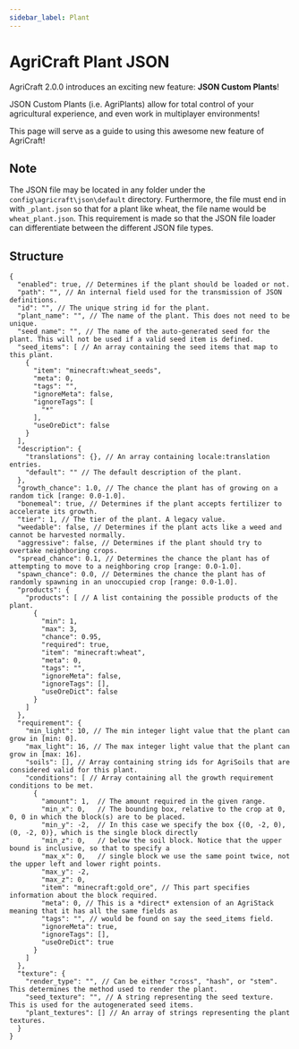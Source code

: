 ```yaml
---
sidebar_label: Plant
---
```


# AgriCraft Plant JSON


AgriCraft 2.0.0 introduces an exciting new feature: **JSON Custom Plants**!

JSON Custom Plants (i.e. AgriPlants) allow for total control of your agricultural experience,
and even work in multiplayer environments!

This page will serve as a guide to using this awesome new feature of AgriCraft!

## Note

The JSON file may be located in any folder under the `config\agricraft\json\default` directory.
Furthermore, the file must end in with `_plant.json` so that for a plant like wheat, the file name would be `wheat_plant.json`.
This requirement is made so that the JSON file loader can differentiate between the different JSON file types.

## Structure

```json5
{
  "enabled": true, // Determines if the plant should be loaded or not.
  "path": "", // An internal field used for the transmission of JSON definitions.
  "id": "", // The unique string id for the plant.
  "plant_name": "", // The name of the plant. This does not need to be unique.
  "seed_name": "", // The name of the auto-generated seed for the plant. This will not be used if a valid seed item is defined.
  "seed_items": [ // An array containing the seed items that map to this plant.
    {
      "item": "minecraft:wheat_seeds",
      "meta": 0,
      "tags": "",
      "ignoreMeta": false,
      "ignoreTags": [
        "*"
      ],
      "useOreDict": false
    }
  ],
  "description": {
    "translations": {}, // An array containing locale:translation entries.
    "default": "" // The default description of the plant.
  },
  "growth_chance": 1.0, // The chance the plant has of growing on a random tick [range: 0.0-1.0].
  "bonemeal": true, // Determines if the plant accepts fertilizer to accelerate its growth.
  "tier": 1, // The tier of the plant. A legacy value.
  "weedable": false, // Determines if the plant acts like a weed and cannot be harvested normally.
  "aggressive": false, // Determines if the plant should try to overtake neighboring crops.
  "spread_chance": 0.1, // Determines the chance the plant has of attempting to move to a neighboring crop [range: 0.0-1.0].
  "spawn_chance": 0.0, // Determines the chance the plant has of randomly spawning in an unoccupied crop [range: 0.0-1.0].
  "products": {
    "products": [ // A list containing the possible products of the plant.
      {
        "min": 1,
        "max": 3,
        "chance": 0.95,
        "required": true,
        "item": "minecraft:wheat",
        "meta": 0,
        "tags": "",
        "ignoreMeta": false,
        "ignoreTags": [],
        "useOreDict": false
      }
    ]
  },
  "requirement": {
    "min_light": 10, // The min integer light value that the plant can grow in [min: 0].
    "max_light": 16, // The max integer light value that the plant can grow in [max: 16].
    "soils": [], // Array containing string ids for AgriSoils that are considered valid for this plant.
    "conditions": [ // Array containing all the growth requirement conditions to be met.
      {
        "amount": 1,  // The amount required in the given range.
        "min_x": 0,   // The bounding box, relative to the crop at 0, 0, 0 in which the block(s) are to be placed.
        "min_y": -2,  // In this case we specify the box {(0, -2, 0), (0, -2, 0)}, which is the single block directly
        "min_z": 0,   // below the soil block. Notice that the upper bound is inclusive, so that to specify a
        "max_x": 0,   // single block we use the same point twice, not the upper left and lower right points.
        "max_y": -2,
        "max_z": 0,
        "item": "minecraft:gold_ore", // This part specifies information about the block required.
        "meta": 0, // This is a *direct* extension of an AgriStack meaning that it has all the same fields as
        "tags": "", // would be found on say the seed_items field.
        "ignoreMeta": true,
        "ignoreTags": [],
        "useOreDict": true
      }
    ]
  },
  "texture": {
    "render_type": "", // Can be either "cross", "hash", or "stem". This determines the method used to render the plant.
    "seed_texture": "", // A string representing the seed texture. This is used for the autogenerated seed items.
    "plant_textures": [] // An array of strings representing the plant textures.
  }
}
````

